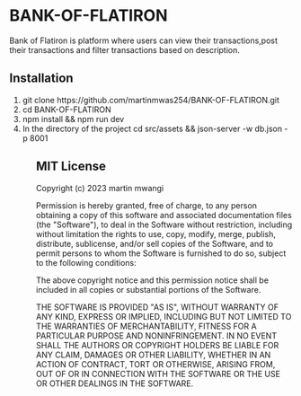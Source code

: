 # BANK-OF-FLATIRON
Bank of Flatiron is platform where users can view their transactions,post their transactions and filter
transactions based on description.

## Installation

<ol>
<li>git clone https://github.com/martinmwas254/BANK-OF-FLATIRON.git</li>
<li>cd BANK-OF-FLATIRON</li>
<li>npm install && npm run dev</li>
<li>In the directory of the project cd src/assets && json-server -w db.json -p 8001 </li>
<ol>
  
## MIT License

Copyright (c) 2023 martin mwangi

Permission is hereby granted, free of charge, to any person obtaining a copy
of this software and associated documentation files (the "Software"), to deal
in the Software without restriction, including without limitation the rights
to use, copy, modify, merge, publish, distribute, sublicense, and/or sell
copies of the Software, and to permit persons to whom the Software is
furnished to do so, subject to the following conditions:

The above copyright notice and this permission notice shall be included in all
copies or substantial portions of the Software.

THE SOFTWARE IS PROVIDED "AS IS", WITHOUT WARRANTY OF ANY KIND, EXPRESS OR
IMPLIED, INCLUDING BUT NOT LIMITED TO THE WARRANTIES OF MERCHANTABILITY,
FITNESS FOR A PARTICULAR PURPOSE AND NONINFRINGEMENT. IN NO EVENT SHALL THE
AUTHORS OR COPYRIGHT HOLDERS BE LIABLE FOR ANY CLAIM, DAMAGES OR OTHER
LIABILITY, WHETHER IN AN ACTION OF CONTRACT, TORT OR OTHERWISE, ARISING FROM,
OUT OF OR IN CONNECTION WITH THE SOFTWARE OR THE USE OR OTHER DEALINGS IN THE
SOFTWARE.
